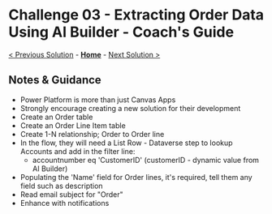 # Challenge 03 - Extracting Order Data Using AI Builder - Coach's Guide 

[< Previous Solution](./Solution-02.md) - **[Home](./README.md)** - [Next Solution >](./Solution-04.md)

## Notes & Guidance

- Power Platform is more than just Canvas Apps
- Strongly encourage creating a new solution for their development
- Create an Order table
- Create an Order Line Item table
- Create 1-N relationship; Order to Order line
- In the flow, they will need a List Row - Dataverse step to lookup Accounts and add in the filter line:
    - accountnumber eq 'CustomerID' (customerID - dynamic value from AI Builder)
- Populating the 'Name' field for Order lines, it's required, tell them any field such as description
- Read email subject for "Order"
- Enhance with notifications
